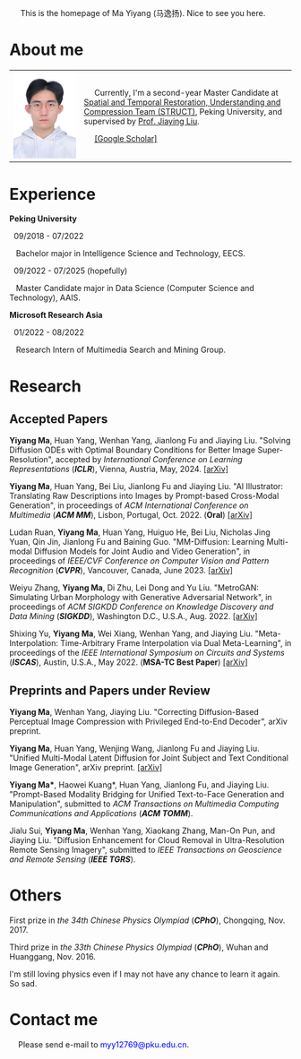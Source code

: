 
<p> &nbsp;&nbsp;&nbsp;&nbsp; This is the homepage of Ma Yiyang (马逸扬). Nice to see you here. </p>

<h1> About me </h1>
  
  <table frame="void">
    <tr>
      <td width="25%"> 
        <img src="/免冠照_白1寸_20220111.jpg" width="100%">  
      </td>
      <td width="75%">
        <p> &nbsp;&nbsp;&nbsp;&nbsp; Currently, I'm a second-year Master Candidate at <a href="http://39.96.165.147/struct.html">Spatial and Temporal Restoration, Understanding and Compression Team (STRUCT)</a>, Peking University, and supervised by <a href="http://39.96.165.147/people/liujiaying.html"> Prof. Jiaying Liu</a>.</p>
        <p> &nbsp;&nbsp;&nbsp;&nbsp; <a href="https://scholar.google.com/citations?user=cjZ0vJMAAAAJ&hl=en">[Google Scholar]</a></p>
      </td>
    </tr>
  </table>

<h1> Experience </h1>

  <p><b> Peking University </b></p>

  <p> &nbsp; 09/2018 - 07/2022</p>
  <p> &nbsp;&nbsp; Bachelor major in Intelligence Science and Technology, EECS.</p>
  
  <p> &nbsp; 09/2022 - 07/2025 (hopefully)</p>
  <p> &nbsp;&nbsp; Master Candidate major in Data Science (Computer Science and Technology), AAIS.</p>
  
  <p><b> Microsoft Research Asia </b></p>
  
  <p> &nbsp; 01/2022 - 08/2022
  <p> &nbsp;&nbsp; Research Intern of Multimedia Search and Mining Group.

<h1> Research </h1>

<h2> Accepted Papers </h2>
  <p><b>Yiyang Ma</b>, Huan Yang, Wenhan Yang, Jianlong Fu and Jiaying Liu. "Solving Diffusion ODEs with Optimal Boundary Conditions for Better Image Super-Resolution", accepted by <i>International Conference on Learning Representations</i> (<b><i>ICLR</i></b>), Vienna, Austria, May, 2024. <a href="https://arxiv.org/abs/2305.15357">[arXiv]</a> </p>
  <p><b>Yiyang Ma</b>, Huan Yang, Bei Liu, Jianlong Fu and Jiaying Liu. "AI Illustrator: Translating Raw Descriptions into Images by Prompt-based Cross-Modal Generation", in proceedings of <i>ACM International Conference on Multimedia</i> (<b><i>ACM MM</i></b>), Lisbon, Portugal, Oct. 2022. (<b>Oral</b>) <a href="https://arxiv.org/abs/2209.03160">[arXiv]</a> </p>
  <p> Ludan Ruan, <b>Yiyang Ma</b>, Huan Yang, Huiguo He, Bei Liu, Nicholas Jing Yuan, Qin Jin, Jianlong Fu and Baining Guo. "MM-Diffusion: Learning Multi-modal Diffusion Models for Joint Audio and Video Generation", in proceedings of <i>IEEE/CVF Conference on Computer Vision and Pattern Recognition</i> (<b><i>CVPR</i></b>), Vancouver, Canada, June 2023. <a href="https://arxiv.org/abs/2212.09478">[arXiv]</a> </p>
  <p> Weiyu Zhang, <b>Yiyang Ma</b>, Di Zhu, Lei Dong and Yu Liu. "MetroGAN: Simulating Urban Morphology with Generative Adversarial Network", in proceedings of <i>ACM SIGKDD Conference on Knowledge Discovery and Data Mining</i> (<b><i>SIGKDD</i></b>), Washington D.C., U.S.A., Aug. 2022. <a href="https://arxiv.org/abs/2207.02590">[arXiv]</a> </p>
  <p> Shixing Yu, <b>Yiyang Ma</b>, Wei Xiang, Wenhan Yang, and Jiaying Liu. "Meta-Interpolation: Time-Arbitrary Frame Interpolation via Dual Meta-Learning", in proceedings of the <i>IEEE International Symposium on Circuits and Systems</i> (<b><i>ISCAS</i></b>), Austin, U.S.A., May 2022. (<b>MSA-TC Best Paper</b>) <a href="https://arxiv.org/abs/2207.13670">[arXiv]</a> </p>

<h2> Preprints and Papers under Review </h2>
  <p><b>Yiyang Ma</b>, Wenhan Yang, Jiaying Liu. "Correcting Diffusion-Based Perceptual Image Compression with Privileged End-to-End Decoder", arXiv preprint.
  <p><b>Yiyang Ma</b>, Huan Yang, Wenjing Wang, Jianlong Fu and Jiaying Liu. "Unified Multi-Modal Latent Diffusion for Joint Subject and Text Conditional Image Generation", arXiv preprint. <a href="https://arxiv.org/abs/2303.09319">[arXiv]</a> </p>
  <p><b>Yiyang Ma*</b>, Haowei Kuang*, Huan Yang, Jianlong Fu, and Jiaying Liu. "Prompt-Based Modality Bridging for Unified Text-to-Face Generation and Manipulation", submitted to <i>ACM Transactions on Multimedia Computing Communications and Applications</i> (<b><i>ACM TOMM</i></b>).</p>
  <p>Jialu Sui, <b>Yiyang Ma</b>, Wenhan Yang, Xiaokang Zhang, Man-On Pun, and Jiaying Liu. "Diffusion Enhancement for Cloud Removal in Ultra-Resolution Remote Sensing Imagery", submitted to <i>IEEE Transactions on Geoscience and Remote Sensing</i> (<b><i>IEEE TGRS</i></b>).</p>
  
<h1> Others </h1>

  <p> First prize in <i>the 34th Chinese Physics Olympiad</i> (<b><i>CPhO</i></b>), Chongqing, Nov. 2017.</p>
  <p> Third prize in <i>the 33th Chinese Physics Olympiad</i> (<b><i>CPhO</i></b>), Wuhan and Huanggang, Nov. 2016.</p>
  <p> I'm still loving physics even if I may not have any chance to learn it again. So sad.</p>

<h1> Contact me </h1>
  <p> &nbsp;&nbsp;&nbsp;&nbsp;Please send e-mail to <p1 style="color:#0000FF;">myy12769@pku.edu.cn</p1>.</p>
